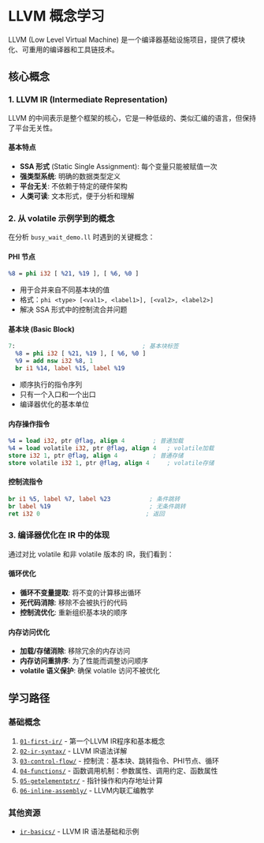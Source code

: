 # LLVM 概念学习

LLVM (Low Level Virtual Machine) 是一个编译器基础设施项目，提供了模块化、可重用的编译器和工具链技术。

## 核心概念

### 1. LLVM IR (Intermediate Representation)
LLVM 的中间表示是整个框架的核心，它是一种低级的、类似汇编的语言，但保持了平台无关性。

#### 基本特点
- **SSA 形式** (Static Single Assignment): 每个变量只能被赋值一次
- **强类型系统**: 明确的数据类型定义
- **平台无关**: 不依赖于特定的硬件架构
- **人类可读**: 文本形式，便于分析和理解

### 2. 从 volatile 示例学到的概念

在分析 `busy_wait_demo.ll` 时遇到的关键概念：

#### PHI 节点
```llvm
%8 = phi i32 [ %21, %19 ], [ %6, %0 ]
```
- 用于合并来自不同基本块的值
- 格式：`phi <type> [<val1>, <label1>], [<val2>, <label2>]`
- 解决 SSA 形式中的控制流合并问题

#### 基本块 (Basic Block)
```llvm
7:                                    ; 基本块标签
  %8 = phi i32 [ %21, %19 ], [ %6, %0 ]
  %9 = add nsw i32 %8, 1
  br i1 %14, label %15, label %19
```
- 顺序执行的指令序列
- 只有一个入口和一个出口
- 编译器优化的基本单位

#### 内存操作指令
```llvm
%4 = load i32, ptr @flag, align 4        ; 普通加载
%4 = load volatile i32, ptr @flag, align 4   ; volatile加载
store i32 1, ptr @flag, align 4          ; 普通存储
store volatile i32 1, ptr @flag, align 4     ; volatile存储
```

#### 控制流指令
```llvm
br i1 %5, label %7, label %23           ; 条件跳转
br label %19                            ; 无条件跳转
ret i32 0                              ; 返回
```

### 3. 编译器优化在 IR 中的体现

通过对比 volatile 和非 volatile 版本的 IR，我们看到：

#### 循环优化
- **循环不变量提取**: 将不变的计算移出循环
- **死代码消除**: 移除不会被执行的代码
- **控制流优化**: 重新组织基本块的顺序

#### 内存访问优化
- **加载/存储消除**: 移除冗余的内存访问
- **内存访问重排序**: 为了性能而调整访问顺序
- **volatile 语义保护**: 确保 volatile 访问不被优化

## 学习路径

### 基础概念
1. [`01-first-ir/`](01-first-ir/) - 第一个LLVM IR程序和基本概念
2. [`02-ir-syntax/`](02-ir-syntax/) - LLVM IR语法详解
3. [`03-control-flow/`](03-control-flow/) - 控制流：基本块、跳转指令、PHI节点、循环
4. [`04-functions/`](04-functions/) - 函数调用机制：参数属性、调用约定、函数属性
5. [`05-getelementptr/`](05-getelementptr/) - 指针操作和内存地址计算
6. [`06-inline-assembly/`](06-inline-assembly/) - LLVM内联汇编教学

### 其他资源
- [`ir-basics/`](ir-basics/) - LLVM IR 语法基础和示例